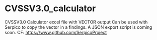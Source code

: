 # CVSSV3.0_calculator
CVSSV3.0 Calculator excel file with VECTOR output
Can be used with Serpico to copy the vector in a findings. A JSON export script is coming soon.
CF: https://www.github.com/SerpicoProject
